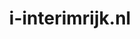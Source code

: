 ---
layout: post
title:  "i-interimrijk.nl"
internal_url:  "/data/i-interimrijk.nl.html"
categories: dutchgov
---